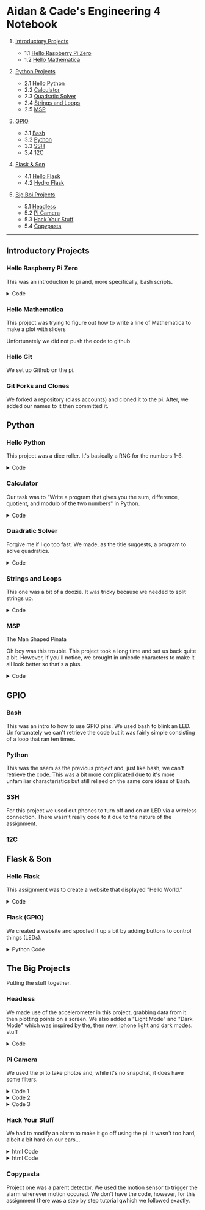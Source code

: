 # Aidan & Cade's Engineering 4 Notebook

1) [Introductory Projects](https://github.com/ADaMiller14/Engineering_4_Notebook#raspberry-pi)
    - 1.1 [Hello Raspberry Pi Zero](https://github.com/ADaMiller14/Engineering_4_Notebook#hello-raspberry-pi-zero)
    - 1.2 [Hello Mathematica](https://github.com/ADaMiller14/Engineering_4_Notebook#hello-mathematica)
  
2) [Python Projects](https://github.com/ADaMiller14/Engineering_4_Notebook#python)
    - 2.1 [Hello Python](https://github.com/ADaMiller14/Engineering_4_Notebook#hello-python)
    - 2.2 [Calculator](https://github.com/ADaMiller14/Engineering_4_Notebook#calculator)
    - 2.3 [Quadratic Solver](https://github.com/ADaMiller14/Engineering_4_Notebook#quadratic-solver)
    - 2.4 [Strings and Loops](https://github.com/ADaMiller14/Engineering_4_Notebook#strings-and-loops)
    - 2.5 [MSP](https://github.com/ADaMiller14/Engineering_4_Notebook#hangman)

3) [GPIO](https://github.com/ADaMiller14/Engineering_4_Notebook#GPIO)
    - 3.1 [Bash](https://github.com/ADaMiller14/Engineering_4_Notebook#Bash)
    - 3.2 [Python](https://github.com/ADaMiller14/Engineering_4_Notebook#Python)
    - 3.3 [SSH](https://github.com/ADaMiller14/Engineering_4_Notebook#SSH)
    - 3.4 [12C](https://github.com/ADaMiller14/Engineering_4_Notebook#12C)
  
4) [Flask & Son](https://github.com/ADaMiller14/Engineering_4_Notebook#Flask-&-Son)
    - 4.1 [Hello Flask](https://github.com/ADaMiller14/Engineering_4_Notebook#Hello-Flask)
    - 4.2 [Hydro Flask](https://github.com/ADaMiller14/Engineering_4_Notebook#Hydro-Flask)

5) [Big Boi Projects](https://github.com/ADaMiller14/Engineering_4_Notebook#Big-Boi-Projects)
    - 5.1 [Headless](https://github.com/ADaMiller14/Engineering_4_Notebook#Headless)
    - 5.2 [Pi Camera](https://github.com/ADaMiller14/Engineering_4_Notebook#Pi-Camera)
    - 5.3 [Hack Your Stuff](https://github.com/ADaMiller14/Engineering_4_Notebook#Hack-Your-Stuff)
    - 5.4 [Copypasta](https://github.com/ADaMiller14/Engineering_4_Notebook#Copypasta)
___
## Introductory Projects
### Hello Raspberry Pi Zero
This was an introduction to pi and, more specifically, bash scripts.

<details>
<summary>Code</summary>
<br>
    <pre>
#!/bin/bash
str="Hello World!" #declares the string
for i in {1..10} #run the loop 10 times
done
</pre>
</details>

### Hello Mathematica
This project was trying to figure out how to write a line of Mathematica to make a plot with sliders

Unfortunately we did not push the code to github
### Hello Git
We set up Github on the pi.
### Git Forks and Clones
We forked a repository (class accounts) and cloned it to the pi. After, we added our names to it then committed it.
## Python
### Hello Python
This project was a dice roller. It's basically a RNG for the numbers 1-6.

<details>
<summary>Code</summary>
<br>
    <pre>
# Automatic Die Roller
# Written By Aidan Miller & Cade Young

import random
from random import randint

print ("Automatic D6 Roller")
print ("Press Enter to roll, press x to exit")

x = 0

while x == 0:
    if input() == "":
        r1 = random.randint(1,6)
        print((r1))
        print("Roll again?")
    if input() == "x":
        exit()
</pre>
</details>
</details>

### Calculator
Our task was to "Write a program that gives you the sum, difference, quotient, and modulo of the two numbers" in Python.

<details>
<summary>Code</summary>
<br>
    <pre>
# By Aidan & Cade
# Calculator

import time

def doMath(n1, n2, n3):
    if n2 == "+":
        return (int(n1) + int(n3))
    if n2 == "-":
        return (int(n1) - int(n3))
    if n2 == "*":
        return (int(n1) * int(n3))
    if n2 == "/":
        return (round(int(n1) / int(n3), 2))
    if n2 == "%":
        return (int(n1) % int(n3))
    else:
        return ("Error")

#----------------------------------------

m1 = 0
m2 = 0
m3 = 0

x = 0

print("Welcome to Calculator!")
time.sleep(1)

while x == 0:
    print("Write your equation, one part at a time")
    time.sleep(1)

    print("What is the first term?")
    m1 = input()

    print("What is the operation?")
    m2 = input()

    print("What is the second term?")
    m3 = input()

    print()
    time.sleep(1)
    print((m1) + " " + (m2) + " " + (m3) + " = " + str(doMath((m1), (m2), (m3))))
    print("")

    if doMath((m1), (m2), (m3)) == "Error":
        print("Goodbye")
        exit()
</pre>
</details>

### Quadratic Solver
Forgive me if I go too fast. We made, as the title suggests, a program to solve quadratics. 
<details>
<summary>Code</summary>
<br>
    <pre>
# By Aidan & Cade
# Quadratic Solver

import time
import math

def quadDis(a, b, c):

    roots = []
    
    d = (math.pow(int(b), 2) - (4 * int(a) * int(c)))
    
    if d < 0:
        return("No real roots")

    if int(a) == 0:
        return("Undefined")

    else:
        roots.append(((-int(b) + math.sqrt( math.pow(int(b), 2) - 4 * int(a) * int(c) )) / (2 * int(a))))
        roots.append(((-int(b) - math.sqrt( math.pow(int(b), 2) - 4 * int(a) * int(c) )) / (2 * int(a))))
        return(roots)

#-------------------------------------------------------

a = 0
b = 0
c = 0

x = 0

print("Quadratic Solver")

while x == 0:
    time.sleep(.5)
    print("Enter the coefficients for ax^2 + bx + c = 0")

    print("")
    print("a = ")
    a = input()
    time.sleep(.1)

    print("")
    print("b = ")
    b = input()
    time.sleep(.1)

    print("")
    print("c = ")
    c = input()
    time.sleep(.1)

    print("")
    if a == "1":
        print("x^2 + " + (b) + "x + " + (c) + " = 0")
    else:
        print((a) + "x^2 + " + (b) + "x + " + (c) + " = 0")
        
    print("x = " + str(quadDis((a), (b), (c))))

    print("")
</pre>
</details>

### Strings and Loops
This one was a bit of a doozie. It was tricky because we needed to split strings up.
<details>
<summary>Code</summary>
<br>
    <pre>
#By Cade & Aidan
#Sentence Writer

import time

i = 0

while i == 0:

    print("Type your sentence: ")

    text = input()

    wordArray = text.split()

    numWord = len(wordArray)

    for x in range(0, numWord):
        word = wordArray[x]
        numLetter = len(word)
        for y in range (0, numLetter):
            letter = word[y]
            print(letter)
        print("-")
    print(" ")
    i = 0
</pre>
</details>

### MSP 
The Man Shaped Pinata

Oh boy was this trouble. This project took a long time and set us back quite a bit. However, if you'll notice, we brought in unicode characters to  make it all look better so that's a plus.
<details>
<summary>Code</summary>
<br>
    <pre>
#By Aidan & Cade
#Hangman

def hangmanPrint(x):
    if int(x) == 0:
        print(u"\u2501" + u"\u2501" + u"\u2511")
        print("\n" * 6)
    if int(x) == 1:
        print(u"\u2501" + u"\u2501" + u"\u2511")
        print("  " + u"\u263A")
        print("\n" * 5)
    if int(x) == 2:
        print(u"\u2501" + u"\u2501" + u"\u2511")
        print("  " + u"\u263A")
        print("  |")
        print("\n" * 4)
    if int(x) == 3:
        print(u"\u2501" + u"\u2501" + u"\u2511")
        print("  " + u"\u263A")
        print(" /|")
        print("/")
        print("\n" * 3)
    if int(x) == 4:
        print(u"\u2501" + u"\u2501" + u"\u2511")
        print("  " + u"\u263A")
        print(" /|" + "\\" + "/")
        print("/")
        print("\n" * 3)
    if int(x) == 5:
        print(u"\u2501" + u"\u2501" + u"\u2511")
        print("  " + u"\u263A")
        print(" /|" + "\\" + "/")
        print("/ |")
        print("  " + u"\u039B")
        print("\n" * 2)
    if int(x) == 6:
        print(u"\u2501" + u"\u2501" + u"\u2511")
        print("  " + u"\u263A")
        print(" /|" + "\\" + "/")
        print("/ |")
        print("  " + u"\u039B")
        print(" " + "/" + " ")
        print("")
    if int(x) == 7:
        print(u"\u2501" + u"\u2501" + u"\u2511")
        print("  " + u"\u2639")
        print(" /|" + "\\" + "/")
        print("/ |")
        print("  " + u"\u039B")
        print(" " + "/" + " " + "\\")
        print("You lose!")
    if int(x) < 0 or int(x) > 7:
        print("Error: Bad Hangman Value")

#-------------------------------------

def hangmanCheck(w, g):
    if str(g) in str(w):
        return(0)
    else:
        return("1")
    
#-------------------------------------

def hangmanWord(w, a):
    guessArray.append(a)
    val = 0
    for x in listArray:
            if x not in guessArray:
                val = val + 1
    if val == 0:            
        print(w)
        print("Letters guessed:" + str(letterArray))
        print("Player 2 wins!")
        exit()
    else:
        for x in listArray:
            if x in guessArray:
                print(x + " ", end='')
            else:
                print(u"\u203F" + " ", end='')

#--------------------------------------

cutscene = 0
word = "0"
yn = "0"
guess = "0"
man = 0
letterArray = []
guessArray = [" "]
listArray = []
val = 0

print("Welcome to Hangman!")

while cutscene == 0:
    print("Player 1, what's your word?")
    word = input()
    word.lower()
    listArray.clear()
    for y in word:
        listArray.append(y)
    print("Your word is " + word + ", right? Write Y or N.")
    yn = input()
    if yn == "Y":
        cutscene = 1
    else:
        if yn == "N":
            print("Whoops")
        else:
            print("huh?")

while cutscene == 1:
    print("\n" * 40)
    hangmanPrint(man)
    hangmanWord(word, guess)
    print()
    print("Letters guessed:" + str(letterArray))
    if man == 7:
        print("Player 1 wins!")
        print("The word was " + word + "!")
        exit()
    if man < 7:
         print("Player 2, guess a letter")
    guess = input().lower()
    letterArray.append(str(guess))
    letterArray.sort()
    if hangmanCheck(word, guess) == "1":
        if man < 7:
            man = man + 1
            
</pre>
</details>

## GPIO 
### Bash
This was an intro to how to use GPIO pins. We used bash to blink an LED. Un fortunately we can't retrieve the code but it was fairly simple consisting of a loop that ran ten times.

### Python
This was the saem as the previous project and, just like bash, we can't retrieve the code. This was a bit more complicated due to it's more unfamiliar characteristics but still reliaed on the same core ideas of Bash.

### SSH
For this project we used out phones to turn off and on an LED via a wireless connection. There wasn't really code to it due to the nature of the assignment.

### 12C


## Flask & Son
### Hello Flask
This assignment was to create a website that displayed "Hello World."
<details>
<summary>Code</summary>
<br>
    <pre>

    from flask import Flask

    app = Flask(__name__)

    @app.route("/")
    def hello_world():
	    return "hello world!"

    if __name__ == "__main__":
	    app.run(host="0.0.0.0", port=80)
</pre>
</details>
</details>

### Flask (GPIO)
We created a website and spoofed it up a bit by adding buttons to control things (LEDs).

<details>
<summary>Python Code</summary>
<br>
    <pre>

    from flask import Flask, render_template, request
    import RPi.GPIO as GPIO
    import time

    GPIO.setwarnings(False)
    GPIO.setmode(GPIO.BCM)
    GPIO.setup(17,GPIO.OUT)

    app = Flask(__name__)

    togglea = True

    @app.route("/", methods=["GET","POST"])
    def index():
    	global togglea
    	no1 = "ERROR"
    	y = "#000000"
    	while True:
    		if request.method == "POST":
    			msg = request.form.get("submitBtn")
    			if msg == "GO":
    				if togglea == True:
	    				togglea = False
    				else:
		    			togglea = True
		    else:
		    	GPIO.output(17,GPIO.LOW)
    			msg = "No click yet."

	    	if togglea == True:
		    	GPIO.output(17,GPIO.LOW)
	    		no1 = "Stealth Mode: ON"
		    	y = "#000000"
		    else:
		    	if togglea == False:
			    	GPIO.output(17,GPIO.HIGH)
				    no1 = "Stealth Mode: OFF"
				    y = "#FF0000"
				    time.sleep(.5)
				    GPIO.output(17,GPIO.LOW)
				    no1 = "Stealth Mode: ON"
				    y = "#000000"
				    togglea = True
		    return render_template("annoy.html", no1=no1, y=y)
    if __name__ == "__main__":
    	app.run(host="0.0.0.0", port=80)

</pre>
</details>
</details>

## The Big Projects
Putting the stuff together.
### Headless 
We made use of the accelerometer in this project, grabbing data from it then plotting points on a screen. We also added a "Light Mode" and "Dark Mode" which was inspired by the, then new, iphone light and dark modes.
stuff
<details>
<summary>Code</summary>
<br>
    <pre>
    
    import time

    import Adafruit_LSM303
    import math

    lsm303 = Adafruit_LSM303.LSM303()

    #lsm303 = Adafruit_LSM303.LSM303(busum=2)

    import Adafruit_GPIO.SPI as SPI
    import Adafruit_SSD1306

    from PIL import Image
    from PIL import ImageDraw
    from PIL import ImageFont

    RST = 24

    DC = 23
    SPI_PORT = 0
    SPI_DEVICE = 0

    disp = Adafruit_SSD1306.SSD1306_128_64(rst=RST, i2c_address=0x3d)

    disp.begin()

    disp.clear()
    disp.display()

    scrnwidth = disp.width
    scrnheight = disp.height
    image = Image.new('1', (scrnwidth, scrnheight))
    image2 = Image.new('1', (scrnwidth, scrnheight))

    draw = ImageDraw.Draw(image)
    draw2 = ImageDraw.Draw(image2)

    padding = 2
    shape_width = 20
    top = padding
    bottom = scrnheight-padding

    font = ImageFont.load_default()

    Dark_Mode = True
    bgcol = 0
    txtcol = 255

    if Dark_Mode == False:
        bgcol = 0
        txtcol = 255
    else:
        bgcol = 255
        txtcol = 0

    points = [0,0]
    a = 1
    x = 0
    y = 0
    l = 0
    X = 0
    z = 1
    while True:
        draw.rectangle((0,0,scrnwidth,scrnheight), outline= int(bgcol), fill= int(bgcol))
    
        # Read the X, Y, Z axis acceleration values and print them.
        accel, mag = lsm303.read()
       # Grab the X, Y, Z components from the reading and print them out.
        accel_x, accel_y, accel_z = accel
        mag_x, mag_y, mag_z = mag

       z = int(accel_z) * (9.81/1024)

       z = round(z, 3)

       z = z * 2

        points.insert(0, z)

        l = len(points)
        if l == 56:
            points.pop(55)
    
        # Write the text.
       draw2.text((80, 0), 'a (m/s' + u"\u00B2" + ')', font=font, fill= int(txtcol))
        w = image2.rotate(90, expand=1)
        image.paste(w)
        draw.text((50, 54), 't (s)',  font=font, fill= int(txtcol))
    
        for v in points:
            y = 49 - int(v)
            X = x + 14
            draw.point((X, y), fill= (txtcol))
            x = x + 2
            #disp.image(image)
            #disp.display()

        draw.line((13,0,13,49), fill= int(txtcol))
        draw.line((14,49,127,49), fill= int(txtcol))

        # Display image.
       disp.image(image)
       disp.display()

        x = 0
</pre>
</details>
</details>

### Pi Camera 
We used the pi to take photos and, while it's no snapchat, it does have some filters. 
<details>
<summary>Code 1</summary>
<br>
    <pre>
   
    from picamera import PiCamera
    from time import sleep

    myCamera = PiCamera()

    myCamera.start_preview()
    sleep(5)
    myCamera.stop_preview()
</pre>
</details>
</details>

<details>
<summary>Code 2</summary>
<br>
    <pre>

    from picamera import PiCamera
    from time import sleep

    myCamera = PiCamera()

    x = -5
    myCamera.start_preview()
    for effect in myCamera.IMAGE_EFFECTS:
       myCamera.image_effect = effect
       myCamera.annotate_text = "Effect = %s" % effect
        sleep(5)
        if x < 5 and x > 0:
            myCamera.capture('/home/pi/Desktop/image%s.jpg' % x)
        if x < 6:
            x = x + 1
    myCamera.stop_preview()
</pre>
</details>
</details>

<details>
<summary>Code 3</summary>
<br>
    <pre>

    from picamera import PiCamera
    from time import sleep

    myCamera = PiCamera()

    myCamera.start_preview()
    myCamera.start_recording('/home/pi/Desktop/myvid.h264')
    sleep(10)
    myCamera.stop_recording()
    myCamera.stop_preview()
</pre>
</details>
</details>

### Hack Your Stuff 
We had to modify an alarm to make it go off using the pi. It wasn't too hard, albeit a bit hard on our ears...
<details>
<summary>html Code</summary>
<br>
    <pre>
	<!doctype html>
	<html>
	<head>
	<title>Annoy-a-Teacher 2000</title>
	<style>
	.button {
	   background-color: {{y}};
	   border: 2px solid #44BB44;
	   color: #44BB44;
	}
	</style>
	</head>
	<body>
	<h>{{msg}}</h>
	<form method="POST">
	<button type="submit" name="submitBtn" value="GO" class="button">{{no1}}</button>
	</form>
	</body>
	</html>

</pre>
</details>
</details>

<details>
<summary>html Code</summary>
<br>
    <pre>
	from flask import Flask, render_template, request
	import RPi.GPIO as GPIO
	import time

	GPIO.setwarnings(False)
	GPIO.setmode(GPIO.BCM)
	GPIO.setup(17,GPIO.OUT)

	app = Flask(__name__)

	togglea = True

	@app.route("/", methods=["GET","POST"])
	def index():
		global togglea
		no1 = "ERROR"
		y = "#000000"
		while True:
			if request.method == "POST":
				msg = request.form.get("submitBtn")
				if msg == "GO":
					if togglea == True:
						togglea = False
					else:
						togglea = True
			else:
				GPIO.output(17,GPIO.LOW)
				msg = "No click yet."

			if togglea == True:
				GPIO.output(17,GPIO.LOW)
				no1 = "Stealth Mode: ON"
				y = "#000000"
			else:
				if togglea == False:
					GPIO.output(17,GPIO.HIGH)
					no1 = "Stealth Mode: OFF"
					y = "#FF0000"
					time.sleep(.5)
					GPIO.output(17,GPIO.LOW)
					no1 = "Stealth Mode: ON"
					y = "#000000"
					togglea = True
			return render_template("annoy.html", no1=no1, y=y)
	if __name__ == "__main__":
		app.run(host="0.0.0.0", port=80)

</pre>
</details>
</details>

### Copypasta 
Project one was a parent detector. We used the motion sensor to trigger the alarm whenever motion occured. We don't have the code, however, for this assignment there was a step by step tutorial qwhich we followed exactly.
